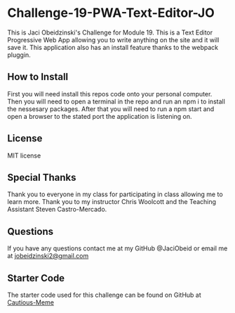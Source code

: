 # Challenge-19-PWA-Text-Editor-JO
This is Jaci Obeidzinski's Challenge for Module 19. This is a Text Editor Progressive Web App allowing you to write anything on the site and it will save it. This application also has an install feature thanks to the webpack pluggin. 

## How to Install
First you will need install this repos code onto your personal computer. Then you will need to open a terminal in the repo and run an npm i to install the nessesary packages. After that you will need to run a npm start and open a browser to the stated port the application is listening on. 

## License
MIT license

## Special Thanks
Thank you to everyone in my class for participating in class allowing me to learn more. 
Thank you to my instructor Chris Woolcott and the Teaching Assistant Steven Castro-Mercado. 


## Questions 
If you have any questions contact me at my GitHub @JaciObeid
or email me at jobeidzinski2@gmail.com

## Starter Code 
The starter code used for this challenge can be found on GitHub at [Cautious-Meme](https://github.com/coding-boot-camp/cautious-meme)